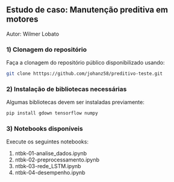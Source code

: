 ## Estudo de caso: Manutenção preditiva em motores
Autor: Wilmer Lobato

### 1) Clonagem do repositório
Faça a clonagem do repositório público disponibilizado usando:

```bash
git clone htttps://github.com/johanz58/preditivo-teste.git
```


### 2) Instalação de bibliotecas necessárias

Algumas bibliotecas devem ser instaladas previamente:

```bash
pip install gdown tensorflow numpy
```

### 3) Notebooks disponíveis

Execute os seguintes notebooks:

1. ntbk-01-analise_dados.ipynb
2. ntbk-02-preprocessamento.ipynb
3. ntbk-03-rede_LSTM.ipynb
4. ntbk-04-desempenho.ipynb
